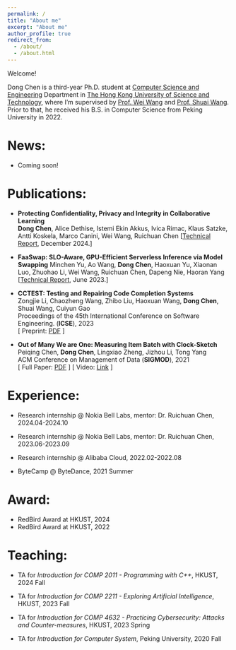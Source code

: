```yaml
---
permalink: /
title: "About me"
excerpt: "About me"
author_profile: true
redirect_from: 
  - /about/
  - /about.html
---
```


Welcome! 

Dong Chen is a third-year Ph.D. student at [Computer Science and Engineering](https://cse.hkust.edu.hk/) Department in [The Hong Kong University of Science and Technology](https://hkust.edu.hk), where I’m supervised by [Prof. Wei Wang](https://www.cse.ust.hk/~weiwa/) and [Prof. Shuai Wang](https://www.cse.ust.hk/~shuaiw/). Prior to that, he received his B.S. in Computer Science from Peking University in 2022. 


News:
======
* Coming soon!

Publications:
======
* **Protecting Confidentiality, Privacy and Integrity in Collaborative Learning**\
**Dong Chen**, Alice Dethise, Istemi Ekin Akkus, Ivica Rimac, Klaus Satzke, Antti Koskela, Marco Canini, Wei Wang, Ruichuan Chen
[[Technical Report](https://arxiv.org/pdf/2412.08534), December 2024.]

* **FaaSwap: SLO-Aware, GPU-Efficient Serverless Inference via Model Swapping**
Minchen Yu, Ao Wang, **Dong Chen**, Haoxuan Yu, Xiaonan Luo, Zhuohao Li, Wei Wang, Ruichuan Chen, Dapeng Nie, Haoran Yang
[[Technical Report](https://arxiv.org/abs/2306.03622), June 2023.]

* **CCTEST: Testing and Repairing Code Completion Systems**  
Zongjie Li, Chaozheng Wang, Zhibo Liu, Haoxuan Wang, **Dong Chen**, Shuai Wang, Cuiyun Gao  
Proceedings of the 45th International Conference on Software Engineering. (**ICSE**), 2023    
[ Preprint: [PDF](https://arxiv.org/pdf/2208.08289.pdf) ] 

* **Out of Many We are One: Measuring Item Batch with Clock-Sketch**  
Peiqing Chen, **Dong Chen**, Lingxiao Zheng, Jizhou Li, Tong Yang  
ACM Conference on Management of Data (**SIGMOD**), 2021    
[ Full Paper: [PDF](https://dl.acm.org/doi/pdf/10.1145/3448016.3452784) ] [ Video: [Link](https://dl.acm.org/doi/10.1145/3448016.3452784) ]


Experience:
======
* Research internship @ Nokia Bell Labs, mentor: Dr. Ruichuan Chen, 2024.04-2024.10

* Research internship @ Nokia Bell Labs, mentor: Dr. Ruichuan Chen, 2023.06-2023.09

* Research internship @ Alibaba Cloud, 2022.02-2022.08

* ByteCamp @ ByteDance, 2021 Summer

Award:
======
* RedBird Award at HKUST, 2024
* RedBird Award at HKUST, 2022

Teaching:
======
* TA for *Introduction for COMP 2011 - Programming with C++*, HKUST, 2024 Fall

* TA for *Introduction for COMP 2211 - Exploring Artificial Intelligence*, HKUST, 2023 Fall

* TA for *Introduction for COMP 4632 - Practicing Cybersecurity: Attacks and Counter-measures*, HKUST, 2023 Spring

* TA for *Introduction for Computer System*, Peking University, 2020 Fall



